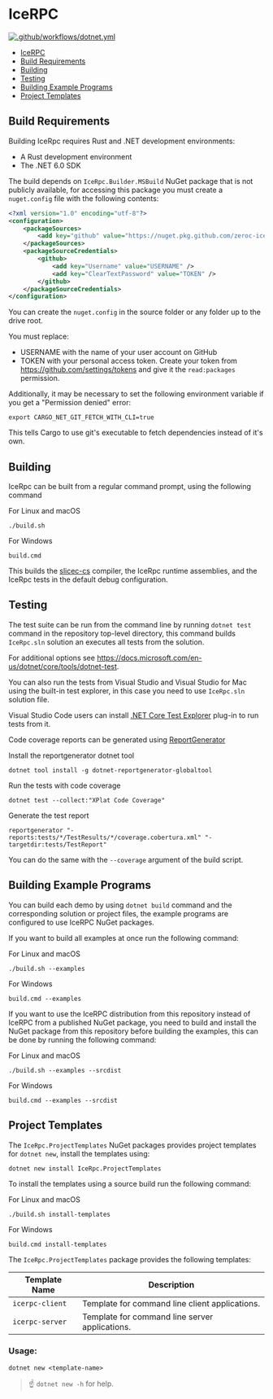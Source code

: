 # IceRPC

[![.github/workflows/dotnet.yml](https://github.com/zeroc-ice/icerpc-csharp/workflows/.NET/badge.svg?branch=main)](https://github.com/zeroc-ice/icerpc-csharp/actions?query=branch:main)

- [IceRPC](#icerpc)
- [Build Requirements](#build-requirements)
- [Building](#building)
- [Testing](#testing)
- [Building Example Programs](#building-example-programs)
- [Project Templates](#project-templates)

## Build Requirements

Building IceRpc requires Rust and .NET development environments:

 - A Rust development environment
 - The .NET 6.0 SDK

The build depends on `IceRpc.Builder.MSBuild` NuGet package that is not publicly available, for accessing this package you must create a
`nuget.config` file with the following contents:

```xml
<?xml version="1.0" encoding="utf-8"?>
<configuration>
    <packageSources>
        <add key="github" value="https://nuget.pkg.github.com/zeroc-ice/index.json" />
    </packageSources>
    <packageSourceCredentials>
        <github>
            <add key="Username" value="USERNAME" />
            <add key="ClearTextPassword" value="TOKEN" />
        </github>
    </packageSourceCredentials>
</configuration>
```

You can create the `nuget.config` in the source folder or any folder up to the drive root.

You must replace:

* USERNAME with the name of your user account on GitHub
* TOKEN with your personal access token. Create your token from https://github.com/settings/tokens and give it the
  `read:packages` permission.

Additionally, it may be necessary to set the following environment variable if you get a "Permission denied" error:
```shell
export CARGO_NET_GIT_FETCH_WITH_CLI=true
```
This tells Cargo to use git's executable to fetch dependencies instead of it's own.

## Building

IceRpc can be built from a regular command prompt, using the following command

For Linux and macOS

```shell
./build.sh
```

For Windows

```shell
build.cmd
```

This builds the [slicec-cs](./tools/slicec-cs) compiler, the IceRpc runtime assemblies, and the IceRpc tests in the
default debug configuration.

## Testing

The test suite can be run from the command line by running `dotnet test` command in the repository top-level
directory, this command builds `IceRpc.sln` solution an executes all tests from the solution.

For additional options see <https://docs.microsoft.com/en-us/dotnet/core/tools/dotnet-test>.

You can also run the tests from Visual Studio and Visual Studio for Mac using the built-in test explorer, in this
case you need to use `IceRpc.sln` solution file.

Visual Studio Code users can install [.NET Core Test Explorer](https://marketplace.visualstudio.com/items?itemName=formulahendry.dotnet-test-explorer)
plug-in to run tests from it.

Code coverage reports can be generated using [ReportGenerator](https://github.com/danielpalme/ReportGenerator)

Install the reportgenerator dotnet tool

```shell
dotnet tool install -g dotnet-reportgenerator-globaltool
```

Run the tests with code coverage

```shell
dotnet test --collect:"XPlat Code Coverage"
```

Generate the test report

```shell
reportgenerator "-reports:tests/*/TestResults/*/coverage.cobertura.xml" "-targetdir:tests/TestReport"
```

You can do the same with the `--coverage` argument of the build script.

## Building Example Programs

You can build each demo by using `dotnet build` command and the corresponding solution or project files, the example
programs are configured to use IceRPC NuGet packages.

If you want to build all examples at once run the following command:

For Linux and macOS

```shell
./build.sh --examples
```

For Windows

```shell
build.cmd --examples
```

If you want to use the IceRPC distribution from this repository instead of IceRPC from a published NuGet package, you need
to build and install the NuGet package from this repository before building the examples, this can be done by running the
following command:

For Linux and macOS

```shell
./build.sh --examples --srcdist
```

For Windows

```shell
build.cmd --examples --srcdist
```

## Project Templates

The `IceRpc.ProjectTemplates` NuGet packages provides project templates for `dotnet new`, install the templates using:

```shell
dotnet new install IceRpc.ProjectTemplates
```

To install the templates using a source build run the following command:

For Linux and macOS

```shell
./build.sh install-templates
```

For Windows

```shell
build.cmd install-templates
```

The `IceRpc.ProjectTemplates` package provides the following templates:

| Template Name   | Description                                    |
| --------------- | ---------------------------------------------- |
| `icerpc-client` | Template for command line client applications. |
| `icerpc-server` | Template for command line server applications. |

### Usage:

```shell
dotnet new <template-name>
```

> :point_up: `dotnet new -h` for help.
